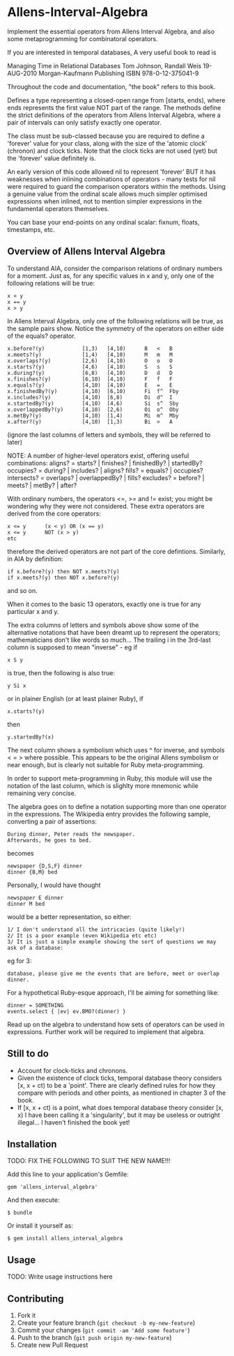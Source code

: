 Allens-Interval-Algebra
=======================

Implement the essential operators from Allens Interval Algebra, and also some
metaprogramming for combinatoral operators.

If you are interested in temporal databases, A very useful book to read is

  Managing Time in Relational Databases
  Tom Johnson, Randall Weis
  19-AUG-2010 Morgan-Kaufmann Publishing
  ISBN 978-0-12-375041-9

Throughout the code and documentation, "the book" refers to this book.

Defines a type representing a closed-open range from [starts, ends), where ends
represents the first value NOT part of the range. The methods define the strict
definitions of the operators from Allens Interval Algebra, where a pair of intervals
can only satisfy exactly one operator.

The class must be sub-classed because you are required to define a 'forever' value
for your class, along with the size of the 'atomic clock' (chronon) and clock ticks.
Note that the clock ticks are not used (yet) but the 'forever' value definitely is.

An early version of this code allowed nil to represent 'forever' BUT it has weaknesses
when inlining combinations of operators - many tests for nil were required to guard
the comparison operators within the methods. Using a genuine value from the ordinal
scale allows much simpler optimised expressions when inlined, not to mention simpler
expressions in the fundamental operators themselves.

You can base your end-points on any ordinal scalar: fixnum, floats, timestamps, etc.

## Overview of Allens Interval Algebra

To understand AIA, consider the comparison relations of ordinary numbers for a moment.
Just as, for any specific values in x and y, only one of the following relations
will be true:

    x < y
    x == y
    x > y

In Allens Interval Algebra, only one of the following relations will be true,
as the sample pairs show. Notice the symmetry of the operators on either side
of the equals? operator.

    x.before?(y)            [1,3)   [4,10)      B   <   B
    x.meets?(y)             [1,4)   [4,10)      M   m   M
    x.overlaps?(y)          [2,6)   [4,10)      O   o   O
    x.starts?(y)            [4,6)   [4,10)      S   s   S
    x.during?(y)            [6,8)   [4,10)      D   d   D
    x.finishes?(y)          [6,10)  [4,10)      F   f   F
    x.equals?(y)            [4,10)  [4,10)      E   =   E
    x.finishedBy?(y)        [4,10)  [6,10)      Fi  f^  Fby
    x.includes?(y)          [4,10)  [6,8)       Di  d^  I
    x.startedBy?(y)         [4,10)  [4,6)       Si  s^  Sby
    x.overlappedBy?(y)      [4,10)  [2,6)       Oi  o^  Oby
    x.metBy?(y)             [4,10)  [1,4)       Mi  m^  Mby
    x.after?(y)             [4,10)  [1,3)       Bi  >   A

(ignore the last columns of letters and symbols, they will be referred to later)

NOTE: A number of higher-level operators exist, offering useful combinations:
    aligns?     = starts?   | finishes?     | finishedBy? | startedBy?
    occupies?   = during?   | includes?     | aligns?
    fills?      = equals?   | occupies?
    intersects? = overlaps? | overlappedBy? | fills?
    excludes?   = before?   | meets?        | metBy?      | after?

With ordinary numbers, the operators <=, >= and != exist; you might be wondering
why they were not considered. These extra operators are derived from the core operators:

    x <= y      (x < y) OR (x == y)
    x <= y      NOT (x > y)
    etc

therefore the derived operators are not part of the core defintions.
Similarly, in AIA by definition:

    if x.before?(y) then NOT x.meets?(y)
    if x.meets?(y) then NOT x.before?(y)

and so on.

When it comes to the basic 13 operators, exactly one is true for any particular x and y.

The extra columns of letters and symbols above show some of the alternative notations that
have been dreamt up to represent the operators; mathematicians don't like words so much...
The trailing i in the 3rd-last column is supposed to mean "inverse" - eg if

    x S y

is true, then the following is also true:

    y Si x

or in plainer English (or at least plainer Ruby), if

    x.starts?(y)

then

    y.startedBy?(x)

The next column shows a symbolism which uses ^ for inverse, and symbols < = > where possible.
This appears to be the original Allens symbolism or near enough, but is clearly not suitable
for Ruby meta-programming.

In order to support meta-programming in Ruby, this module will use the notation of the last
column, which is slighlty more mnemonic while remaining very concise.

The algebra goes on to define a notation supporting more than one operator in the expressions.
The Wikipedia entry provides the following sample, converting a pair of assertions:

    During dinner, Peter reads the newspaper.
    Afterwards, he goes to bed.

becomes

    newspaper {D,S,F} dinner
    dinner {B,M} bed

Personally, I would have thought

    newspaper E dinner
    dinner M bed

would be a better representation, so either:

    1/ I don't understand all the intricacies (quite likely!)
    2/ It is a poor example (even Wikipedia etc etc)
    3/ It is just a simple example showing the sort of questions we may ask of a database:

eg for 3:

    database, please give me the events that are before, meet or overlap dinner.

For a hypothetical Ruby-esque approach, I'll be aiming for something like:

    dinner = SOMETHING
    events.select { |ev| ev.BMO?(dinner) }

Read up on the algebra to understand how sets of operators can be used in expressions.
Further work will be required to implement that algebra.

## Still to do

* Account for clock-ticks and chronons.
* Given the existence of clock ticks, temporal database theory considers [x, x + ct)
to be a 'point'. There are clearly defined rules for how they compare with periods
and other points, as mentioned in chapter 3 of the book.
* If [x, x + ct) is a point, what does temporal database theory consider [x, x)
I have been calling it a 'singularity', but it may be useless or outright illegal...
I haven't finished the book yet!


## Installation

TODO: FIX THE FOLLOWING TO SUIT THE NEW NAME!!!

Add this line to your application's Gemfile:

    gem 'allens_interval_algebra'

And then execute:

    $ bundle

Or install it yourself as:

    $ gem install allens_interval_algebra

## Usage

TODO: Write usage instructions here

## Contributing

1. Fork it
2. Create your feature branch (`git checkout -b my-new-feature`)
3. Commit your changes (`git commit -am 'Add some feature'`)
4. Push to the branch (`git push origin my-new-feature`)
5. Create new Pull Request

